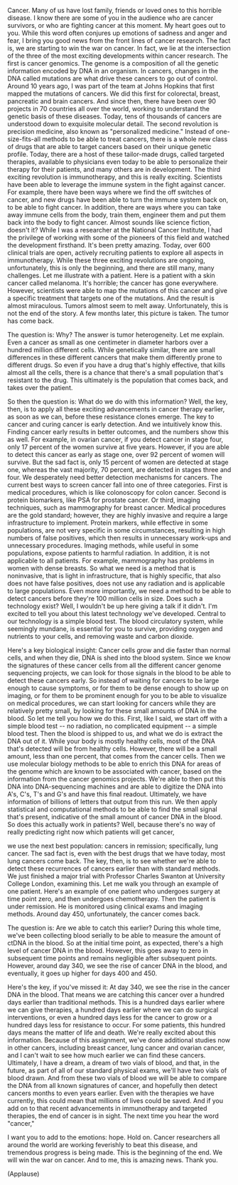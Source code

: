 
Cancer.
Many of us have lost family,
friends or loved ones
to this horrible disease.
I know there are some of you
in the audience
who are cancer survivors,
or who are fighting cancer at this moment.
My heart goes out to you.
While this word often conjures up
emotions of sadness and anger and fear,
I bring you good news
from the front lines of cancer research.
The fact is, we are starting to win
the war on cancer.
In fact, we lie at the intersection
of the three of the most exciting
developments within cancer research.
The first is cancer genomics.
The genome is a composition
of all the genetic information
encoded by DNA
in an organism.
In cancers, changes
in the DNA called mutations
are what drive these cancers
to go out of control.
Around 10 years ago,
I was part of the team at Johns Hopkins
that first mapped
the mutations of cancers.
We did this first for colorectal,
breast, pancreatic and brain cancers.
And since then, there have been
over 90 projects in 70 countries
all over the world,
working to understand
the genetic basis of these diseases.
Today, tens of thousands
of cancers are understood
down to exquisite molecular detail.
The second revolution
is precision medicine,
also known as &quot;personalized medicine.&quot;
Instead of one-size-fits-all methods
to be able to treat cancers,
there is a whole new class of drugs
that are able to target cancers
based on their unique genetic profile.
Today, there are a host
of these tailor-made drugs,
called targeted therapies,
available to physicians even today
to be able to personalize
their therapy for their patients,
and many others are in development.
The third exciting revolution
is immunotherapy,
and this is really exciting.
Scientists have been able
to leverage the immune system
in the fight against cancer.
For example, there have been ways
where we find the off switches of cancer,
and new drugs have been able
to turn the immune system back on,
to be able to fight cancer.
In addition, there are ways
where you can take away immune cells
from the body,
train them, engineer them
and put them back into the body
to fight cancer.
Almost sounds like
science fiction, doesn&#39;t it?
While I was a researcher
at the National Cancer Institute,
I had the privilege of working
with some of the pioneers of this field
and watched the development firsthand.
It&#39;s been pretty amazing.
Today, over 600 clinical trials are open,
actively recruiting patients
to explore all aspects in immunotherapy.
While these three exciting
revolutions are ongoing,
unfortunately, this is only the beginning,
and there are still many, many challenges.
Let me illustrate with a patient.
Here is a patient
with a skin cancer called melanoma.
It&#39;s horrible; the cancer
has gone everywhere.
However, scientists were able
to map the mutations of this cancer
and give a specific treatment
that targets one of the mutations.
And the result is almost miraculous.
Tumors almost seem to melt away.
Unfortunately, this is not
the end of the story.
A few months later, this picture is taken.
The tumor has come back.

The question is: Why?
The answer is tumor heterogeneity.
Let me explain.
Even a cancer as small
as one centimeter in diameter
harbors over a hundred million
different cells.
While genetically similar,
there are small differences
in these different cancers
that make them differently prone
to different drugs.
So even if you have a drug
that&#39;s highly effective,
that kills almost all the cells,
there is a chance
that there&#39;s a small population
that&#39;s resistant to the drug.
This ultimately is the population
that comes back,
and takes over the patient.

So then the question is:
What do we do with this information?
Well, the key, then,
is to apply all these exciting
advancements in cancer therapy earlier,
as soon as we can,
before these resistance clones emerge.
The key to cancer and curing cancer
is early detection.
And we intuitively know this.
Finding cancer early
results in better outcomes,
and the numbers show this as well.
For example, in ovarian cancer,
if you detect cancer in stage four,
only 17 percent of the women
survive at five years.
However, if you are able to detect
this cancer as early as stage one,
over 92 percent of women will survive.
But the sad fact is, only 15 percent
of women are detected at stage one,
whereas the vast majority, 70 percent,
are detected in stages three and four.
We desperately need
better detection mechanisms for cancers.
The current best ways to screen cancer
fall into one of three categories.
First is medical procedures,
which is like colonoscopy
for colon cancer.
Second is protein biomarkers,
like PSA for prostate cancer.
Or third, imaging techniques,
such as mammography for breast cancer.
Medical procedures are the gold standard;
however, they are highly invasive
and require a large
infrastructure to implement.
Protein markers, while effective
in some populations,
are not very specific
in some circumstances,
resulting in high numbers
of false positives,
which then results in unnecessary work-ups
and unnecessary procedures.
Imaging methods,
while useful in some populations,
expose patients to harmful radiation.
In addition, it is not applicable
to all patients.
For example, mammography has problems
in women with dense breasts.
So what we need is a method
that is noninvasive,
that is light in infrastructure,
that is highly specific,
that also does not have false positives,
does not use any radiation
and is applicable to large populations.
Even more importantly,
we need a method
to be able to detect cancers
before they&#39;re 100 million cells in size.
Does such a technology exist?
Well, I wouldn&#39;t be up here
giving a talk if it didn&#39;t.
I&#39;m excited to tell you about
this latest technology we&#39;ve developed.
Central to our technology
is a simple blood test.
The blood circulatory system,
while seemingly mundane,
is essential for you to survive,
providing oxygen
and nutrients to your cells,
and removing waste and carbon dioxide.

Here&#39;s a key biological insight:
Cancer cells grow and die
faster than normal cells,
and when they die,
DNA is shed into the blood system.
Since we know the signatures
of these cancer cells
from all the different cancer
genome sequencing projects,
we can look for those signals in the blood
to be able to detect these cancers early.
So instead of waiting for cancers
to be large enough to cause symptoms,
or for them to be dense enough
to show up on imaging,
or for them to be prominent enough
for you to be able to visualize
on medical procedures,
we can start looking for cancers
while they are relatively pretty small,
by looking for these small amounts
of DNA in the blood.
So let me tell you how we do this.
First, like I said, we start off
with a simple blood test --
no radiation, no complicated equipment --
a simple blood test.
Then the blood is shipped to us,
and what we do
is extract the DNA out of it.
While your body is mostly healthy cells,
most of the DNA that&#39;s detected
will be from healthy cells.
However, there will be a small amount,
less than one percent,
that comes from the cancer cells.
Then we use molecular biology methods
to be able to enrich this DNA
for areas of the genome which are known
to be associated with cancer,
based on the information
from the cancer genomics projects.
We&#39;re able to then put this DNA
into DNA-sequencing machines
and are able to digitize the DNA
into A&#39;s, C&#39;s, T&#39;s and G&#39;s
and have this final readout.
Ultimately, we have information
of billions of letters
that output from this run.
We then apply statistical
and computational methods
to be able to find
the small signal that&#39;s present,
indicative of the small amount
of cancer DNA in the blood.
So does this actually work in patients?
Well, because there&#39;s no way
of really predicting right now
which patients will get cancer,

we use the next best population:
cancers in remission;
specifically, lung cancer.
The sad fact is, even with the best drugs
that we have today,
most lung cancers come back.
The key, then, is to see
whether we&#39;re able to detect
these recurrences of cancers
earlier than with standard methods.
We just finished a major trial
with Professor Charles Swanton
at University College London,
examining this.
Let me walk you through
an example of one patient.
Here&#39;s an example of one patient
who undergoes surgery
at time point zero,
and then undergoes chemotherapy.
Then the patient is under remission.
He is monitored using clinical exams
and imaging methods.
Around day 450, unfortunately,
the cancer comes back.

The question is:
Are we able to catch this earlier?
During this whole time,
we&#39;ve been collecting blood serially
to be able to measure
the amount of ctDNA in the blood.
So at the initial time point, as expected,
there&#39;s a high level
of cancer DNA in the blood.
However, this goes away to zero
in subsequent time points
and remains negligible
after subsequent points.
However, around day 340, we see the rise
of cancer DNA in the blood,
and eventually, it goes up higher
for days 400 and 450.

Here&#39;s the key, if you&#39;ve missed it:
At day 340, we see the rise
in the cancer DNA in the blood.
That means we are catching this cancer
over a hundred days earlier
than traditional methods.
This is a hundred days earlier
where we can give therapies,
a hundred days earlier
where we can do surgical interventions,
or even a hundred days less
for the cancer to grow
or a hundred days less
for resistance to occur.
For some patients, this hundred days
means the matter of life and death.
We&#39;re really excited
about this information.
Because of this assignment,
we&#39;ve done additional studies now
in other cancers,
including breast cancer, lung cancer
and ovarian cancer,
and I can&#39;t wait to see how much earlier
we can find these cancers.
Ultimately, I have a dream,
a dream of two vials of blood,
and that, in the future, as part of all
of our standard physical exams,
we&#39;ll have two vials of blood drawn.
And from these two vials of blood
we will be able to compare
the DNA from all known
signatures of cancer,
and hopefully then detect cancers
months to even years earlier.
Even with the therapies we have currently,
this could mean that millions
of lives could be saved.
And if you add on to that
recent advancements in immunotherapy
and targeted therapies,
the end of cancer is in sight.
The next time you hear the word &quot;cancer,&quot;

I want you to add to the emotions: hope.
Hold on.
Cancer researchers all around the world
are working feverishly
to beat this disease,
and tremendous progress is being made.
This is the beginning of the end.
We will win the war on cancer.
And to me, this is amazing news.
Thank you.

(Applause)

